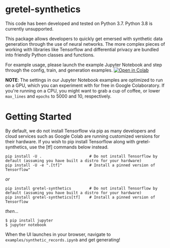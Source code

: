 # gretel-synthetics

This code has been developed and tested on Python 3.7. Python 3.8 is currently unsupported.

This package allows developers to quickly get emersed with synthetic data generation through the use of neural networks. The more complex pieces of working with libraries like Tensorflow and differential privacy are bundled into friendly Python classes and functions.

For example usage, please launch the example Jupyter Notebook and step through the config, train, and generation examples.
[![Open in Colab](https://colab.research.google.com/assets/colab-badge.svg)](https://colab.research.google.com/github/gretelai/gretel-synthetics/blob/master/examples/synthetic_records.ipynb)

**NOTE**: The settings in our Jupyter Notebook examples are optimized to run on a GPU, which you can experiment with
for free in Google Colaboratory. If you're running on a CPU, you might want to grab a cup of coffee, 
or lower `max_lines` and `epochs` to 5000 and 10, respectively.


# Getting Started
By default, we do not install Tensorflow via pip as many developers and cloud services such as Google Colab are
running customized versions for their hardware. If you wish to pip install Tensorflow along with gretel-synthetics,
use the [tf] commands below instead.

```
pip install -U .                     # Do not install Tensorflow by default (assuming you have built a distro for your hardware)
pip install -U -e ".[tf]"            # Install a pinned version of Tensorflow"
```

_or_

```
pip install gretel-synthetics        # Do not install Tensorflow by default (assuming you have built a distro for your hardware)
pip install gretel-synthetics[tf]    # Install a pinned version of Tensorflow
```

_then..._

```
$ pip install jupyter
$ jupyter notebook
```

When the UI launches in your browser, navigate to `examples/synthetic_records.ipynb` and get generating!
